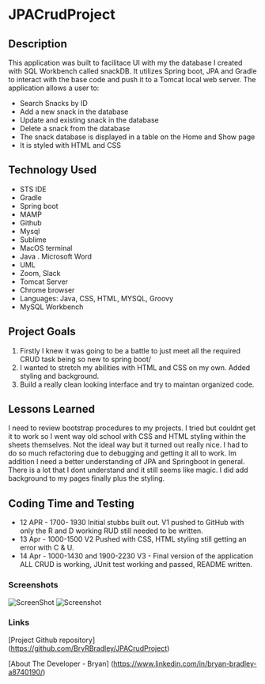 # JPACrudProject

## Description
This application was built to facilitace UI with my the database I created with SQL Workbench called snackDB. It utilizes Spring boot, JPA and  Gradle
to interact with the base code and push it to a Tomcat local web server. The application allows a user to:

- Search Snacks by ID
- Add a new snack in the database
- Update and existing snack in the database
- Delete a snack from the database 
- The snack database is displayed in a table on the Home and Show page
- It is styled with HTML and CSS

## Technology Used

 - STS IDE
 - Gradle
 - Spring boot
 - MAMP  
 - Github
 - Mysql
 - Sublime 
 - MacOS terminal 
 - Java . Microsoft Word 
 - UML
 - Zoom, Slack
 - Tomcat Server
 - Chrome browser
 - Languages: Java, CSS, HTML, MYSQL, Groovy 
 - MySQL Workbench

## Project Goals 

1. Firstly I knew it was going to be a battle to just meet all the required CRUD task being so new to spring boot/
2. I wanted to stretch my abilities with HTML and CSS on my own. Added styling and background. 
3. Build a really clean looking interface and try to maintan organized code. 

## Lessons Learned
I need to review bootstrap procedures to my projects. I tried but couldnt get it to work so I went way old school with CSS and HTML styling within the sheets themselves. 
Not the ideal way but it turned out really nice. I had to do so much refactoring due to debugging and getting it all to work. Im addition I need a better understanding 
of JPA and Springboot in general. There is a lot that I dont understand and it still seems like magic. I did add background to my pages finally plus the styling. 

## Coding Time and Testing
- 12 APR - 1700- 1930 Initial stubbs built out. V1 pushed to GitHub with only the R and D working RUD still needed to be written.
- 13 Apr - 1000-1500 V2 Pushed with CSS, HTML styling still getting an error with C & U.
- 14 Apr - 1000-1430 and 1900-2230 V3  - Final version of the application ALL CRUD is working, JUnit test working and passed, README written. 

### Screenshots 

![ScreenShot](ScreenShot1.png)
![Screenshot](ScreenShot2.png)

### Links 

[Project Github repository] (https://github.com/BryRBradley/JPACrudProject)

[About The Developer - Bryan] (https://www.linkedin.com/in/bryan-bradley-a8740190/)